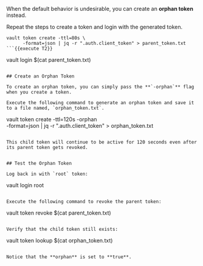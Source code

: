 When the default behavior is undesirable, you can create an **orphan token** instead.

Repeat the steps to create a token and login with the generated token.

```
vault token create -ttl=80s \
      -format=json | jq -r ".auth.client_token" > parent_token.txt
```{{execute T2}}

```
vault login $(cat parent_token.txt)
```{{execute T2}}

## Create an Orphan Token

To create an orphan token, you can simply pass the **`-orphan`** flag when you create a token.

Execute the following command to generate an orphan token and save it to a file named, `orphan_token.txt`.

```
vault token create -ttl=120s -orphan \
      -format=json | jq -r ".auth.client_token" > orphan_token.txt
```{{execute T2}}

This child token will continue to be active for 120 seconds even after its parent token gets revoked.


## Test the Orphan Token

Log back in with `root` token:

```
vault login root
```{{execute T2}}

Execute the following command to revoke the parent token:

```
vault token revoke $(cat parent_token.txt)
```{{execute T2}}

Verify that the child token still exists:

```
vault token lookup $(cat orphan_token.txt)
```{{execute T2}}

Notice that the **orphan** is set to **true**.
